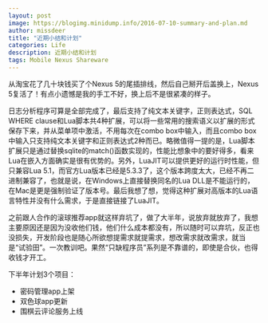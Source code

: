 ```yaml
---
layout: post
image: https://blogimg.minidump.info/2016-07-10-summary-and-plan.md
author: missdeer
title: "近期小结和计划"
categories: Life
description: 近期小结和计划
tags: Mobile Nexus Shareware
---
```

从淘宝花了几十块钱买了个Nexus 5的尾插排线，然后自己掰开后盖换上，Nexus 5复活了！有点小遗憾是我的手工不好，换上后不是很紧凑的样子。

日志分析程序可算是全部完成了，最后支持了纯文本关键字，正则表达式，SQL WHERE clause和Lua脚本共4种扩展，可以将一些常用的搜索语义以扩展的形式保存下来，并从菜单项中激活，不用每次在combo box中输入，而且combo box中输入只支持纯文本关键字和正则表达式2种而已。略微值得一提的是，Lua脚本扩展只是通过替换sqlite的match()函数实现的，性能比想象中的要好得多，看来Lua在嵌入方面确实是很有优势的。另外，LuaJIT可以提供更好的运行时性能，但只兼容Lua 5.1，而官方Lua版本已经是5.3.3了，这个版本跨度太大，已经不再二进制兼容了，也就是说，在Windows上直接替换同名的Lua DLL是不能运行的，在Mac是更是强制验证了版本号。最后我想了想，觉得这种扩展对高版本的Lua语言特性并没有什么需求，于是直接链接了LuaJIT。

之前跟人合作的滚球推荐app就这样弃坑了，做了大半年，说放弃就放弃了，我想主要原因还是因为没收他们钱，他们什么成本都没有，所以随时可以弃坑，反正也没损失，开发阶段也是随心所欲想提需求就提需求，想改需求就改需求，就当是“试验田”。一次教训吧。果然“只缺程序员”系列是不靠谱的，即使是合伙，也得收钱才开工。

下半年计划3个项目：

* 密码管理app上架
* 双色球app更新
* 围棋云评论服务上线
